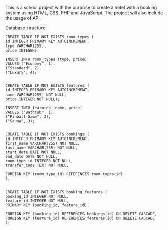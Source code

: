 This is a school project with the purpose to create a hotel with a booking system using HTML, CSS, PHP and JavaScript. The project will also include the usage of API.

Database structure:
```
CREATE TABLE IF NOT EXISTS room_types (
id INTEGER PRIMARY KEY AUTOINCREMENT,
type VARCHAR(255),
price INTEGER);

INSERT INTO room_types (type, price)
VALUES ("Economy", 1),
("Standard", 2),
("Luxury", 4);


CREATE TABLE IF NOT EXISTS features (
id INTEGER PRIMARY KEY AUTOINCREMENT,
name VARCHAR(255) NOT NULL,
price INTEGER NOT NULL);

INSERT INTO features (name, price)
VALUES ("Bathtub", 1),
("Pinball-Game", 2),
("Sauna", 3);


CREATE TABLE IF NOT EXISTS bookings (
id INTEGER PRIMARY KEY AUTOINCREMENT,
first_name VARCHAR(255) NOT NULL,
last_name VARCHAR(255) NOT NULL,
start_date DATE NOT NULL,
end_date DATE NOT NULL,
room_type_id INTEGER NOT NULL,
transfer_code TEXT NOT NULL,

FOREIGN KEY (room_type_id) REFERENCES room_types(id)
);


CREATE TABLE IF NOT EXISTS booking_features (
booking_id INTEGER NOT NULL,
feature_id INTEGER NOT NULL,
PRIMARY KEY (booking_id, feature_id),

FOREIGN KEY (booking_id) REFERENCES bookings(id) ON DELETE CASCADE,
FOREIGN KEY (feature_id) REFERENCES features(id) ON DELETE CASCADE
);
```
